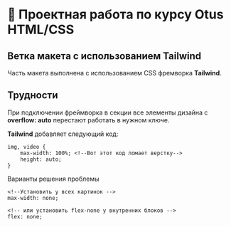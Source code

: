 # 🚀 Проектная работа по курсу Otus HTML/CSS

## Ветка макета с использованием Tailwind

Часть макета выполнена c использованием CSS фремворка **Tailwind**.

## Трудности

При подключении фреймворка в секции <head> все элементы дизайна с **overflow: auto** перестают работать в нужном ключе.

**Tailwind** добавляет следующий код: 
```
img, video {
    max-width: 100%; <!--Вот этот код ломает верстку-->
    height: auto;
}

```
Варианты решения проблемы

```
<!--Установить у всех картинок -->
max-width: none; 

<!-- или установить flex-none у внутренних блоков -->
flex: none; 

```



